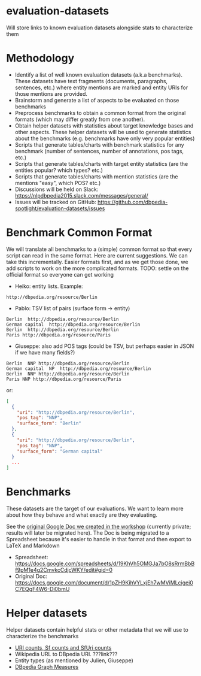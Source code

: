 # evaluation-datasets

Will store links to known evaluation datasets alongside stats to characterize them


# Methodology

* Identify a list of well known evaluation datasets (a.k.a benchmarks). These datasets have text fragments (documents, paragraphs, sentences, etc.) where entity mentions are marked and entity URIs for those mentions are provided.
* Brainstorm and generate a list of aspects to be evaluated on those benchmarks
* Preprocess benchmarks to obtain a common format from the original formats (which may differ greatly from one another).
* Obtain helper datasets with statistics about target knowledge bases and other aspects. These helper datasets will be used to generate statistics about the benchmarks (e.g. benchmarks have only very popular entities)
* Scripts that generate tables/charts with benchmark statistics for any benchmark (number of sentences, number of annotations, pos tags, etc.)
* Scripts that generate tables/charts with target entity statistics (are the entities popular? which types? etc.)
* Scripts that generate tables/charts with mention statistics (are the mentions "easy", which POS? etc.)
* Discussions will be held on Slack: https://nlpdbpedia2015.slack.com/messages/general/
* Issues will be tracked on GitHub: https://github.com/dbpedia-spotlight/evaluation-datasets/issues

# Benchmark Common Format

We will translate all benchmarks to a (simple) common format so that every script can read in the same format. Here are current suggestions. We can take this incrementally. Easier formats first, and as we get those done, we add scripts to work on the more complicated formats. TODO: settle on the official format so everyone can get working

* Heiko: entity lists. Example:
```
http://dbpedia.org/resource/Berlin
```
* Pablo: TSV list of pairs (surface form -> entity)
```
Berlin  http://dbpedia.org/resource/Berlin
German capital  http://dbpedia.org/resource/Berlin
Berlin  http://dbpedia.org/resource/Berlin
Paris http://dbpedia.org/resource/Paris
```
* Giuseppe: also add POS tags (could be TSV, but perhaps easier in JSON if we have many fields?)
```
Berlin  NNP http://dbpedia.org/resource/Berlin
German capital  NP  http://dbpedia.org/resource/Berlin
Berlin  NNP http://dbpedia.org/resource/Berlin
Paris NNP http://dbpedia.org/resource/Paris
```
or:
```json
[
  {
    "uri": "http://dbpedia.org/resource/Berlin",
    "pos_tag": "NNP",
    "surface_form": "Berlin"
  },
  {
    "uri": "http://dbpedia.org/resource/Berlin",
    "pos_tag": "NNP",
    "surface_form": "German capital"
  }
  ...
]
```


# Benchmarks

These datasets are the target of our evaluations. We want to learn more about how they behave and what exactly are they evaluating.

See the [original Google Doc we created in the workshop](https://docs.google.com/document/d/1pZH9KihVYLxjEh7wMViMLcigei0C7EQgF4W6-Di0bmU/edit) (currently private; results will later be migrated here). The Doc is being migrated to a Spreadsheet because it's easier to handle in that format and then export to LaTeX and Markdown

* Spreadsheet: https://docs.google.com/spreadsheets/d/19KhVh5OMGJa7bO8sRrmBbBf9pM1e4g2CmvkcCdjcWKY/edit#gid=0
* Original Doc: https://docs.google.com/document/d/1pZH9KihVYLxjEh7wMViMLcigei0C7EQgF4W6-Di0bmU

# Helper datasets

Helper datasets contain helpful stats or other metadata that we will use to characterize the benchmarks

* [URI counts, Sf counts and SfUri counts](https://github.com/dbpedia-spotlight/dbpedia-spotlight/wiki/Raw-data)
* Wikipedia URL to DBpedia URI. ???link???
* Entity types (as mentioned by Julien, Giuseppe)
* [DBpedia Graph Measures](http://s16a.org/node/6)


